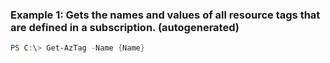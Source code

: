 
### Example 1: Gets the names and values of all resource tags that are defined in a subscription. (autogenerated)
```powershell
PS C:\> Get-AzTag -Name {Name}


